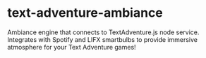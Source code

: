 # text-adventure-ambiance
Ambiance engine that connects to TextAdventure.js node service. Integrates with Spotify and LIFX smartbulbs to provide immersive atmosphere for your Text Adventure games!
